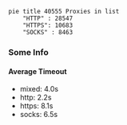 
```mermaid
pie title 40555 Proxies in list
    "HTTP" : 28547
    "HTTPS": 10683
    "SOCKS" : 8463
```

### Some Info
#### Average Timeout

- mixed: 4.0s
- http: 2.2s
- https: 8.1s
- socks: 6.5s